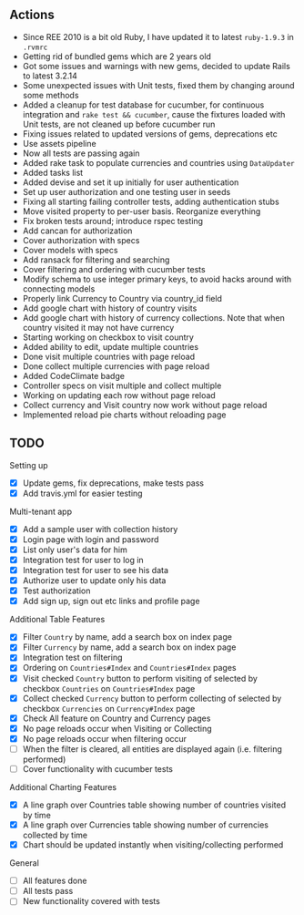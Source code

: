 Actions
-------

* Since REE 2010 is a bit old Ruby, I have updated it to latest `ruby-1.9.3` in `.rvmrc`
* Getting rid of bundled gems which are 2 years old
* Got some issues and warnings with new gems, decided to update Rails to latest 3.2.14
* Some unexpected issues with Unit tests, fixed them by changing around some methods
* Added a cleanup for test database for cucumber, for continuous integration and `rake test && cucumber`, cause the fixtures loaded with Unit tests, are not cleaned up before cucumber run
* Fixing issues related to updated versions of gems, deprecations etc
* Use assets pipeline
* Now all tests are passing again
* Added rake task to populate currencies and countries using `DataUpdater`
* Added tasks list
* Added devise and set it up initially for user authentication
* Set up user authorization and one testing user in seeds
* Fixing all starting failing controller tests, adding authentication stubs
* Move visited property to per-user basis. Reorganize everything
* Fix broken tests around; introduce rspec testing
* Add cancan for authorization
* Cover authorization with specs
* Cover models with specs
* Add ransack for filtering and searching
* Cover filtering and ordering with cucumber tests
* Modify schema to use integer primary keys, to avoid hacks around with connecting models
* Properly link Currency to Country via country_id field
* Add google chart with history of country visits
* Add google chart with history of currency collections. Note that when country visited it may not have currency
* Starting working on checkbox to visit country
* Added ability to edit, update multiple countries
* Done visit multiple countries with page reload
* Done collect multiple currencies with page reload
* Added CodeClimate badge
* Controller specs on visit multiple and collect multiple
* Working on updating each row without page reload
* Collect currency and Visit country now work without page reload
* Implemented reload pie charts without reloading page

TODO
----

Setting up

- [x] Update gems, fix deprecations, make tests pass
- [x] Add travis.yml for easier testing

Multi-tenant app

- [x] Add a sample user with collection history
- [x] Login page with login and password
- [x] List only user's data for him
- [x] Integration test for user to log in
- [x] Integration test for user to see his data
- [x] Authorize user to update only his data
- [x] Test authorization
- [x] Add sign up, sign out etc links and profile page

Additional Table Features

- [x] Filter `Country` by name, add a search box on index page
- [x] Filter `Currency` by name, add a search box on index page
- [x] Integration test on filtering
- [x] Ordering on `Countries#Index` and `Countries#Index` pages
- [x] Visit checked `Country` button to perform visiting of selected by checkbox `Countries` on `Countries#Index` page
- [x] Collect checked `Currency` button to perform collecting of selected by checkbox `Currencies` on `Currency#Index` page
- [x] Check All feature on Country and Currency pages
- [x] No page reloads occur when Visiting or Collecting
- [x] No page reloads occur when filtering occur
- [ ] When the filter is cleared, all entities are displayed again (i.e. filtering performed)
- [ ] Cover functionality with cucumber tests

Additional Charting Features

- [x] A line graph over Countries table showing number of countries visited by time
- [x] A line graph over Currencies table showing number of currencies collected by time
- [x] Chart should be updated instantly when visiting/collecting performed

General

- [ ] All features done
- [ ] All tests pass
- [ ] New functionality covered with tests
